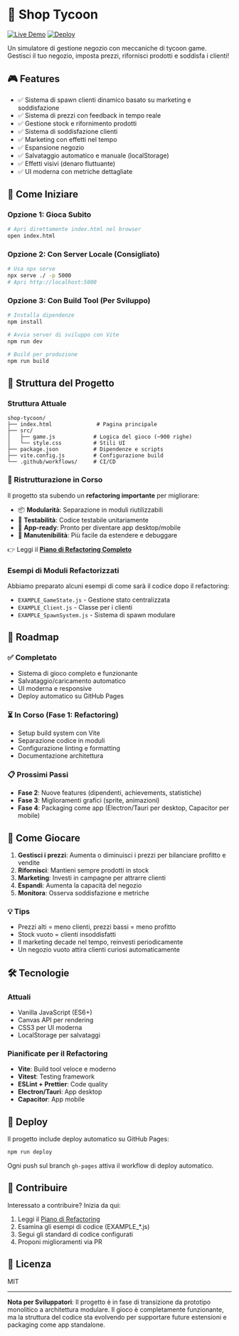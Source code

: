 # 🏪 Shop Tycoon

[![Live Demo](https://img.shields.io/badge/demo-visit-blue)](https://immacolato.github.io/shop-tycoon/)
[![Deploy](https://github.com/immacolato/shop-tycoon/actions/workflows/deploy.yml/badge.svg)](https://github.com/immacolato/shop-tycoon/actions)

Un simulatore di gestione negozio con meccaniche di tycoon game. Gestisci il tuo negozio, imposta prezzi, rifornisci prodotti e soddisfa i clienti!

## 🎮 Features

- ✅ Sistema di spawn clienti dinamico basato su marketing e soddisfazione
- ✅ Sistema di prezzi con feedback in tempo reale
- ✅ Gestione stock e rifornimento prodotti
- ✅ Sistema di soddisfazione clienti
- ✅ Marketing con effetti nel tempo
- ✅ Espansione negozio
- ✅ Salvataggio automatico e manuale (localStorage)
- ✅ Effetti visivi (denaro fluttuante)
- ✅ UI moderna con metriche dettagliate

## 🚀 Come Iniziare

### Opzione 1: Gioca Subito
```bash
# Apri direttamente index.html nel browser
open index.html
```

### Opzione 2: Con Server Locale (Consigliato)
```bash
# Usa npx serve
npx serve ./ -p 5000
# Apri http://localhost:5000
```

### Opzione 3: Con Build Tool (Per Sviluppo)
```bash
# Installa dipendenze
npm install

# Avvia server di sviluppo con Vite
npm run dev

# Build per produzione
npm run build
```

## 📁 Struttura del Progetto

### Struttura Attuale
```
shop-tycoon/
├── index.html              # Pagina principale
├── src/
│   ├── game.js            # Logica del gioco (~900 righe)
│   └── style.css          # Stili UI
├── package.json           # Dipendenze e scripts
├── vite.config.js         # Configurazione build
└── .github/workflows/     # CI/CD
```

### 🔄 Ristrutturazione in Corso

Il progetto sta subendo un **refactoring importante** per migliorare:
- 📦 **Modularità**: Separazione in moduli riutilizzabili
- 🧪 **Testabilità**: Codice testabile unitariamente
- 📱 **App-ready**: Pronto per diventare app desktop/mobile
- 🔧 **Manutenibilità**: Più facile da estendere e debuggare

👉 Leggi il [**Piano di Refactoring Completo**](./REFACTORING_PLAN.md)

### Esempi di Moduli Refactorizzati

Abbiamo preparato alcuni esempi di come sarà il codice dopo il refactoring:
- `EXAMPLE_GameState.js` - Gestione stato centralizzata
- `EXAMPLE_Client.js` - Classe per i clienti
- `EXAMPLE_SpawnSystem.js` - Sistema di spawn modulare

## 🎯 Roadmap

### ✅ Completato
- Sistema di gioco completo e funzionante
- Salvataggio/caricamento automatico
- UI moderna e responsive
- Deploy automatico su GitHub Pages

### ⏳ In Corso (Fase 1: Refactoring)
- Setup build system con Vite
- Separazione codice in moduli
- Configurazione linting e formatting
- Documentazione architettura

### 📋 Prossimi Passi
- **Fase 2**: Nuove features (dipendenti, achievements, statistiche)
- **Fase 3**: Miglioramenti grafici (sprite, animazioni)
- **Fase 4**: Packaging come app (Electron/Tauri per desktop, Capacitor per mobile)

## 🎲 Come Giocare

1. **Gestisci i prezzi**: Aumenta o diminuisci i prezzi per bilanciare profitto e vendite
2. **Rifornisci**: Mantieni sempre prodotti in stock
3. **Marketing**: Investi in campagne per attrarre clienti
4. **Espandi**: Aumenta la capacità del negozio
5. **Monitora**: Osserva soddisfazione e metriche

### 💡 Tips
- Prezzi alti = meno clienti, prezzi bassi = meno profitto
- Stock vuoto = clienti insoddisfatti
- Il marketing decade nel tempo, reinvesti periodicamente
- Un negozio vuoto attira clienti curiosi automaticamente

## 🛠️ Tecnologie

### Attuali
- Vanilla JavaScript (ES6+)
- Canvas API per rendering
- CSS3 per UI moderna
- LocalStorage per salvataggi

### Pianificate per il Refactoring
- **Vite**: Build tool veloce e moderno
- **Vitest**: Testing framework
- **ESLint + Prettier**: Code quality
- **Electron/Tauri**: App desktop
- **Capacitor**: App mobile

## 🚢 Deploy

Il progetto include deploy automatico su GitHub Pages:

```bash
npm run deploy
```

Ogni push sul branch `gh-pages` attiva il workflow di deploy automatico.

## 🤝 Contribuire

Interessato a contribuire? Inizia da qui:

1. Leggi il [Piano di Refactoring](./REFACTORING_PLAN.md)
2. Esamina gli esempi di codice (EXAMPLE_*.js)
3. Segui gli standard di codice configurati
4. Proponi miglioramenti via PR

## 📝 Licenza

MIT

---

**Nota per Sviluppatori**: Il progetto è in fase di transizione da prototipo monolitico a architettura modulare. Il gioco è completamente funzionante, ma la struttura del codice sta evolvendo per supportare future estensioni e packaging come app standalone.